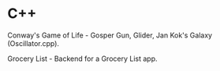 # C++
Conway's Game of Life - Gosper Gun, Glider, Jan Kok's Galaxy (Oscillator.cpp).

Grocery List - Backend for a Grocery List app.
